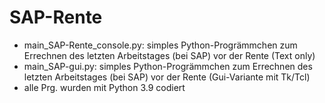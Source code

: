 # SAP-Rente

- main_SAP-Rente_console.py: simples Python-Progrämmchen zum Errechnen des letzten Arbeitstages (bei SAP) vor der Rente (Text only)
- main_SAP-gui.py: simples Python-Progrämmchen zum Errechnen des letzten Arbeitstages (bei SAP) vor der Rente (Gui-Variante mit Tk/Tcl)
- alle Prg. wurden mit Python 3.9 codiert
